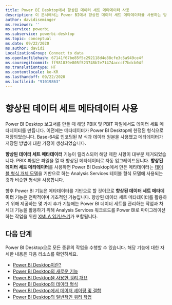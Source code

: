 ```yaml
---
title: Power BI Desktop에서 향상된 데이터 세트 메타데이터 사용
description: 이 문서에서는 Power BI에서 향상된 데이터 세트 메타데이터를 사용하는 방법을 설명합니다.
author: davidiseminger
ms.reviewer: ''
ms.service: powerbi
ms.subservice: powerbi-desktop
ms.topic: conceptual
ms.date: 09/22/2020
ms.author: davidi
LocalizationGroup: Connect to data
ms.openlocfilehash: 67141f67be85f5c292118d4e88cfe3c5a949ce4f
ms.sourcegitcommit: ff981839e805f523748b7e71474acccf7bdcb04f
ms.translationtype: HT
ms.contentlocale: ko-KR
ms.lasthandoff: 09/22/2020
ms.locfileid: "91019863"
---
```

# <a name="using-enhanced-dataset-metadata"></a>향상된 데이터 세트 메타데이터 사용

Power BI Desktop 보고서를 만들 때 해당 PBIX 및 PBIT 파일에서도 데이터 세트 메타데이터를 만듭니다. 이전에는 메타데이터가 Power BI Desktop에 한정된 형식으로 저장되었습니다. Base-64로 인코딩된 M 식과 데이터 원본을 사용했고 메타데이터가 저장된 방법에 대한 가정이 생성되었습니다.

**향상된 데이터 세트 메타데이터** 기능이 릴리스되어 해당 제한 사항이 대부분 제거되었습니다. PBIX 파일은 파일을 열 때 향상된 메타데이터로 자동 업그레이드됩니다. **향상된 데이터 세트 메타데이터**를 사용하면 Power BI Desktop에서 만든 메타데이터는 [테이블 형식 개체 모델](/analysis-services/tom/introduction-to-the-tabular-object-model-tom-in-analysis-services-amo)을 기반으로 하는 Analysis Services 테이블 형식 모델에 사용되는 것과 비슷한 형식을 사용합니다.


향후 Power BI 기능은 메타데이터를 기반으로 할 것이므로 **향상된 데이터 세트 메타데이터** 기능은 전략적이며 기초적인 기능입니다. 향상된 데이터 세트 메타데이터를 활용하기 위해 제공하는 몇 가지 추가 기능에는 Power BI 데이터 세트를 관리하는 작업과 차세대 기능을 활용하기 위해 Analysis Services 워크로드를 Power BI로 마이그레이션하는 작업을 위한 [XMLA 읽기/쓰기](/power-platform-release-plan/2019wave2/business-intelligence/xmla-readwrite)가 포함됩니다.


## <a name="next-steps"></a>다음 단계

Power BI Desktop으로 모든 종류의 작업을 수행할 수 있습니다. 해당 기능에 대한 자세한 내용은 다음 리소스를 확인하세요.

* [Power BI Desktop이란?](../fundamentals/desktop-what-is-desktop.md)
* [Power BI Desktop의 새로운 기능](../fundamentals/desktop-latest-update.md)
* [Power BI Desktop을 사용한 쿼리 개요](../transform-model/desktop-query-overview.md)
* [Power BI Desktop의 데이터 형식](desktop-data-types.md)
* [Power BI Desktop에서 데이터 셰이핑 및 결합](desktop-shape-and-combine-data.md)
* [Power BI Desktop의 일반적인 쿼리 작업](../transform-model/desktop-common-query-tasks.md)